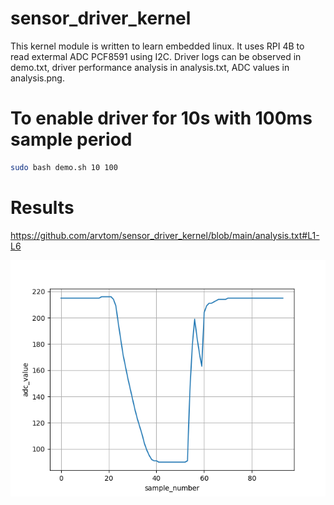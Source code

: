 # sensor_driver_kernel
This kernel module is written to learn embedded linux. It uses RPI 4B to read extermal ADC PCF8591 using I2C. Driver logs can be observed in demo.txt, driver performance analysis in analysis.txt, ADC values in analysis.png.

# To enable driver for 10s with 100ms sample period
```bash
sudo bash demo.sh 10 100
```

# Results
https://github.com/arvtom/sensor_driver_kernel/blob/main/analysis.txt#L1-L6


![alt text](https://github.com/arvtom/sensor_driver_kernel/blob/main/analysis.png?raw=true)
